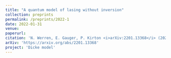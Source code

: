 ```yaml
---
title: "A quantum model of lasing without inversion"
collection: preprints
permalink: /preprints/2022-1
date: 2022-01-31
venue: 
paperurl: 
citation: 'N. Werren, E. Gauger, P. Kirton <i>arXiv:2201.13368</i> (2022)'
arXiv: 'https://arxiv.org/abs/2201.13368'
project: 'Dicke model'
---
```



